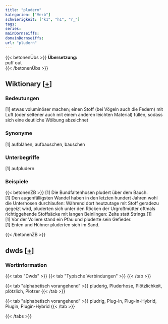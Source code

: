 ```yaml
---
title: "pludern"
kategorien: ["Verb"]
schwierigkeit: ["k1", "h1", "r_"]
tags:
series:
mainDornseiffs:
domainDornseiffs:
url: "pludern"
---
```


{{< betonenÜbs >}}
**Übersetzung:**  
puff  out  
{{< /betonenÜbs >}}

## Wiktionary [[+](https://de.wiktionary.org/wiki/pludern)]

### Bedeutungen
[1] etwas voluminöser machen; einen Stoff (bei Vögeln auch die Federn) mit Luft (oder seltener auch mit einem anderen leichten Material) füllen, sodass sich eine deutliche Wölbung abzeichnet  

### Synonyme
[1] aufblähen, aufbauschen, bauschen  

### Unterbegriffe
[1] aufpludern  

### Beispiele
{{< betonenZB >}}
[1] Die Bundfaltenhosen pludert über dem Bauch.  
[1] Den augenfälligsten Wandel haben in den letzten hundert Jahren wohl die Unterhosen durchlaufen: Während dort heutzutage mit Stoff geradezu gegeizt wird, pluderten sich unter den Röcken der Urgroßmütter oftmals richtiggehende Stoffsäcke mit langen Beinlingen: Zelte statt Strings.[1]  
[1] Vor der Voliere stand ein Pfau und pluderte sein Gefieder.  
[1] Enten und Hühner pluderten sich im Sand.  

{{< /betonenZB >}}


## dwds [[+](https://www.dwds.de/wb/pludern)]

### Wortinformation
{{< tabs "Dwds" >}}
{{< tab "Typische Verbindungen" >}}
{{< /tab >}}

{{< tab "alphabetisch vorangehend" >}}
pluderig, Pluderhose, Plötzlichkeit, plötzlich, Plotzer
{{< /tab >}}

{{< tab "alphabetisch vorangehend" >}}
pludrig, Plug-In, Plug-in-Hybrid, Plugin, Plugin-Hybrid
{{< /tab >}}

{{< /tabs >}}

